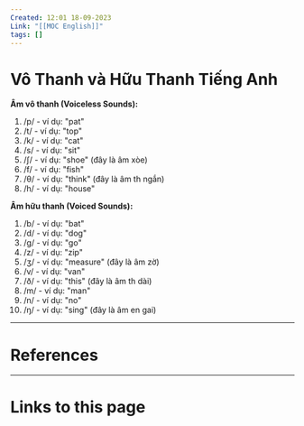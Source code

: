 ```yaml
---
Created: 12:01 18-09-2023
Link: "[[MOC English]]"
tags: []
---
```


# Vô Thanh và Hữu Thanh Tiếng Anh

**Âm vô thanh (Voiceless Sounds):**
1. /p/ - ví dụ: "pat"
2. /t/ - ví dụ: "top"
3. /k/ - ví dụ: "cat"
4. /s/ - ví dụ: "sit"
5. /ʃ/ - ví dụ: "shoe" (đây là âm xòe)
6. /f/ - ví dụ: "fish"
7. /θ/ - ví dụ: "think" (đây là âm th ngắn)
8. /h/ - ví dụ: "house"

**Âm hữu thanh (Voiced Sounds):**
1. /b/ - ví dụ: "bat"
2. /d/ - ví dụ: "dog"
3. /g/ - ví dụ: "go"
4. /z/ - ví dụ: "zip"
5. /ʒ/ - ví dụ: "measure" (đây là âm zờ)
6. /v/ - ví dụ: "van"
7. /ð/ - ví dụ: "this" (đây là âm th dài)
8. /m/ - ví dụ: "man"
9. /n/ - ví dụ: "no"
10. /ŋ/ - ví dụ: "sing" (đây là âm en gai)





--- 
# References



--- 
# Links to this page

